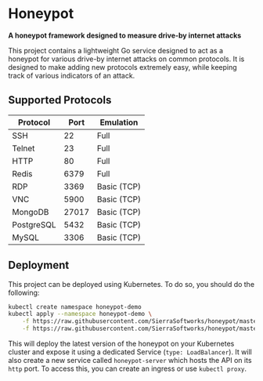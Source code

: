 # Honeypot
**A honeypot framework designed to measure drive-by internet attacks**

This project contains a lightweight Go service designed to act as a honeypot
for various drive-by internet attacks on common protocols. It is designed to
make adding new protocols extremely easy, while keeping track of various
indicators of an attack.

## Supported Protocols

| Protocol   | Port  | Emulation   |
|------------|-------|-------------|
| SSH        | 22    | Full        |
| Telnet     | 23    | Full        |
| HTTP       | 80    | Full        |
| Redis      | 6379  | Full        |
| RDP        | 3369  | Basic (TCP) |
| VNC        | 5900  | Basic (TCP) |
| MongoDB    | 27017 | Basic (TCP) |
| PostgreSQL | 5432  | Basic (TCP) |
| MySQL      | 3306  | Basic (TCP) |

## Deployment
This project can be deployed using Kubernetes. To do so, you should do the
following:

```bash
kubectl create namespace honeypot-demo
kubectl apply --namespace honeypot-demo \
    -f https://raw.githubusercontent.com/SierraSoftworks/honeypot/master/.deploy/deployment.yml \
    -f https://raw.githubusercontent.com/SierraSoftworks/honeypot/master/.deploy/service.yml
```

This will deploy the latest version of the honeypot on your Kubernetes cluster and expose it
using a dedicated Service (`type: LoadBalancer`). It will also create a new service called
`honeypot-server` which hosts the API on its `http` port. To access this, you can create an
ingress or use `kubectl proxy`.
